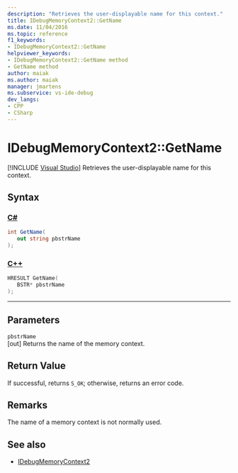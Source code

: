 ```yaml
---
description: "Retrieves the user-displayable name for this context."
title: IDebugMemoryContext2::GetName
ms.date: 11/04/2016
ms.topic: reference
f1_keywords:
- IDebugMemoryContext2::GetName
helpviewer_keywords:
- IDebugMemoryContext2::GetName method
- GetName method
author: maiak
ms.author: maiak
manager: jmartens
ms.subservice: vs-ide-debug
dev_langs:
- CPP
- CSharp
---
```

# IDebugMemoryContext2::GetName

 [!INCLUDE [Visual Studio](~/includes/applies-to-version/vs-windows-only.md)]
Retrieves the user-displayable name for this context.

## Syntax

### [C#](#tab/csharp)
```csharp
int GetName(
   out string pbstrName
);
```
### [C++](#tab/cpp)
```cpp
HRESULT GetName( 
   BSTR* pbstrName
);
```
---

## Parameters
`pbstrName`\
[out] Returns the name of the memory context.

## Return Value
 If successful, returns `S_OK`; otherwise, returns an error code.

## Remarks
 The name of a memory context is not normally used.

## See also
- [IDebugMemoryContext2](../../../extensibility/debugger/reference/idebugmemorycontext2.md)
